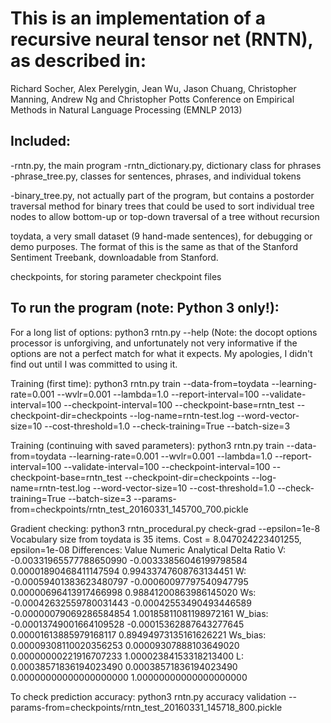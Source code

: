 This is an implementation of a recursive neural tensor net (RNTN), as described in:
========================================================

Richard Socher, Alex Perelygin, Jean Wu, Jason Chuang, Christopher Manning, Andrew Ng and Christopher Potts
Conference on Empirical Methods in Natural Language Processing (EMNLP 2013)

Included:
--------
-rntn.py, the main program
-rntn\_dictionary.py, dictionary class for phrases
-phrase_tree.py, classes for sentences, phrases, and individual tokens

-binary_tree.py, not actually part of the program, but contains a postorder traversal method for binary trees
                 that could be used to sort individual tree nodes to allow bottom-up or top-down traversal
		 of a tree without recursion

toydata, a very small dataset (9 hand-made sentences), for debugging or demo purposes.
         The format of this is the same as that of the Stanford Sentiment Treebank, downloadable from Stanford.

checkpoints, for storing parameter checkpoint files

To run the program (note: Python 3 only!):
------------------------------------
For a long list of options:
python3 rntn.py --help
(Note: the docopt options processor is unforgiving, and unfortunately not very informative
if the options are not a perfect match for what it expects. My apologies, I didn't find out until I was committed to using it.

Training (first time):
python3 rntn.py train --data-from=toydata --learning-rate=0.001 --wvlr=0.001 --lambda=1.0 --report-interval=100 --validate-interval=100 --checkpoint-interval=100 --checkpoint-base=rntn_test --checkpoint-dir=checkpoints --log-name=rntn-test.log --word-vector-size=10 --cost-threshold=1.0 --check-training=True --batch-size=3

Training (continuing with saved parameters):
python3 rntn.py train --data-from=toydata --learning-rate=0.001 --wvlr=0.001 --lambda=1.0 --report-interval=100 --validate-interval=100 --checkpoint-interval=100 --checkpoint-base=rntn_test --checkpoint-dir=checkpoints --log-name=rntn-test.log --word-vector-size=10 --cost-threshold=1.0 --check-training=True --batch-size=3 --params-from=checkpoints/rntn_test_20160331_145700_700.pickle



Gradient checking:
python3 rntn_procedural.py check-grad --epsilon=1e-8
Vocabulary size from toydata is 35 items.
Cost = 8.047024223401255, epsilon=1e-08
Differences:
   Value                  Numeric               Analytical                    Delta                    Ratio
       V:  -0.00331965577788650990  -0.00333856046199798584   0.00001890468411147594   0.99433747608763134451
       W:  -0.00059401383623480797  -0.00060097797540947795   0.00000696413917466998   0.98841200863986145020
      Ws:  -0.00042632559780031443  -0.00042553490493446589  -0.00000079069286584854   1.00185811081198972161
  W_bias:  -0.00013749001664109528  -0.00015362887643277645   0.00001613885979168117   0.89494973135161626221
 Ws_bias:   0.00009308110020356253   0.00009307888103649020   0.00000000221916707233   1.00002384153318213400
       L:   0.00038571836194023490   0.00038571836194023490   0.00000000000000000000   1.00000000000000000000



To check prediction accuracy:
python3 rntn.py accuracy validation --params-from=checkpoints/rntn_test_20160331_145718_800.pickle




